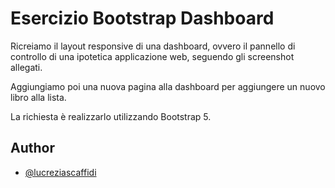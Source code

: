
# Esercizio Bootstrap Dashboard

Ricreiamo il layout responsive di una dashboard, ovvero il pannello di controllo di una ipotetica applicazione web, seguendo gli screenshot allegati. 

Aggiungiamo poi una nuova pagina alla dashboard per aggiungere un nuovo libro alla lista. 

La richiesta è realizzarlo utilizzando Bootstrap 5.


## Author

- [@lucreziascaffidi](https://www.github.com/lucreziascaffidi)

